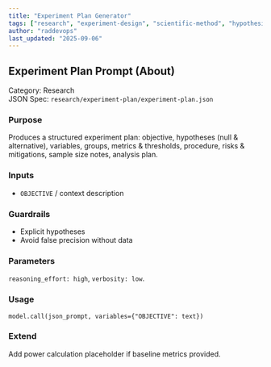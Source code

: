 ```yaml
---
title: "Experiment Plan Generator"
tags: ["research", "experiment-design", "scientific-method", "hypothesis-testing"]
author: "raddevops"
last_updated: "2025-09-06"
---
```


## Experiment Plan Prompt (About)

Category: Research  
JSON Spec: `research/experiment-plan/experiment-plan.json`

### Purpose
Produces a structured experiment plan: objective, hypotheses (null & alternative), variables, groups, metrics & thresholds, procedure, risks & mitigations, sample size notes, analysis plan.

### Inputs
- `OBJECTIVE` / context description

### Guardrails
- Explicit hypotheses
- Avoid false precision without data

### Parameters
`reasoning_effort: high`, `verbosity: low`.

### Usage
```
model.call(json_prompt, variables={"OBJECTIVE": text})
```

### Extend
Add power calculation placeholder if baseline metrics provided.